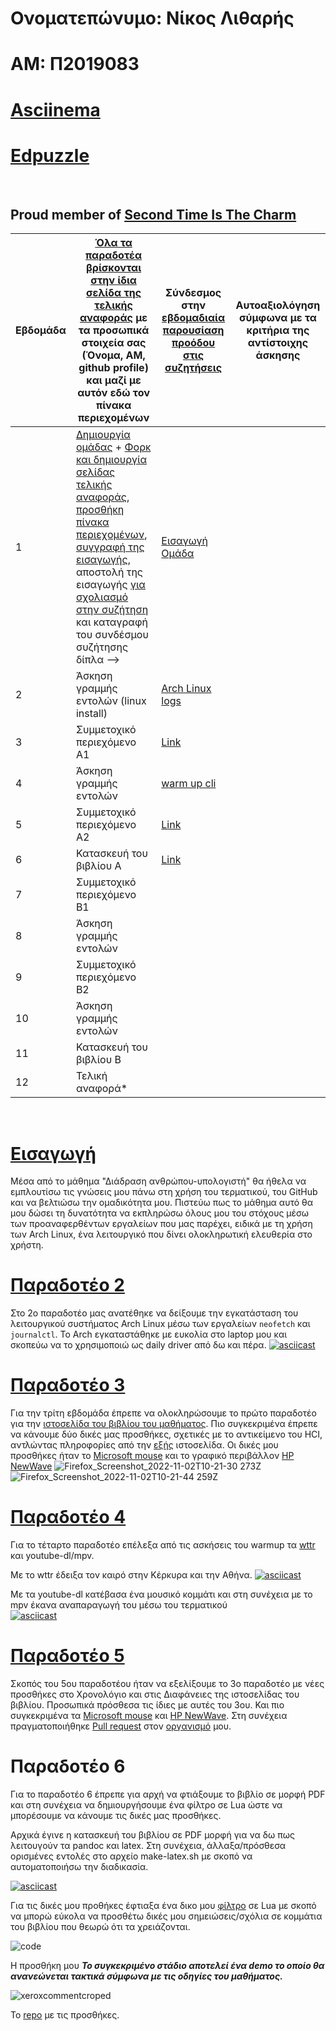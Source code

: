 # Ονοματεπώνυμο: Νίκος Λιθαρής
# ΑΜ: Π2019083
# [Asciinema](https://asciinema.org/~P2019083)
# [Edpuzzle](https://edpuzzle.com/classes/63398b5f9fadbe4119d673a5)
<br>

## Proud member of [Second Time Is The Charm](https://github.com/Second-Time-is-the-Charm) <br>

| Εβδομάδα | [Όλα τα παραδοτέα βρίσκονται στην ίδια σελίδα της τελικής αναφοράς](https://courses-ionio.github.io/help/deliverables/) με τα προσωπικά στοιχεία σας (Όνομα, ΑΜ, github profile) και μαζί με αυτόν εδώ τον πίνακα περιεχομένων | Σύνδεσμος στην [εβδομαδιαία παρουσίαση προόδου στις συζητήσεις](https://github.com/courses-ionio/help/discussions/categories/show-and-tell) | Αυτοαξιολόγηση σύμφωνα με τα κριτήρια της αντίστοιχης άσκησης |
| --- | --- | --- | --- |
| 1 |  [Δημιουργία ομάδας](https://github.com/courses-ionio/hci/discussions/1794) + [Φορκ και δημιουργία σελίδας τελικής αναφοράς](https://courses-ionio.github.io/help/guide/), [προσθήκη πίνακα περιεχομένων](https://raw.githubusercontent.com/courses-ionio/hci/master/README.md), [συγγραφή της εισαγωγής](https://courses-ionio.github.io/help/intro/), αποστολή της εισαγωγής [για σχολιασμό στην συζήτηση](https://github.com/courses-ionio/help/discussions/categories/show-and-tell) και καταγραφή του συνδέσμου συζήτησης δίπλα --> |[Εισαγωγή](https://github.com/courses-ionio/help/discussions/837) <br> [Ομάδα](https://github.com/Second-Time-is-the-Charm) | |
| 2 | Άσκηση γραμμής εντολών (linux install) |[Arch Linux logs](https://github.com/courses-ionio/help/discussions/1033) | |
| 3 | Συμμετοχικό περιεχόμενο A1 | [Link](https://github.com/courses-ionio/help/discussions/1161) | |
| 4 | Άσκηση γραμμής εντολών | [warm up cli](https://github.com/courses-ionio/help/discussions/1302) | |
| 5 | Συμμετοχικό περιεχόμενο A2 | [Link](https://github.com/courses-ionio/help/discussions/1482) | |
| 6 | Κατασκευή του βιβλίου Α | [Link](https://github.com/courses-ionio/help/discussions/1537) | |
| 7 | Συμμετοχικό περιεχόμενο B1 | | |
| 8 | Άσκηση γραμμής εντολών | | |
| 9 | Συμμετοχικό περιεχόμενο B2 | | |
| 10 | Άσκηση γραμμής εντολών | | |
| 11 | Κατασκευή του βιβλίου Β | | |
| 12 | Τελική αναφορά* | | |
<br>

# [Εισαγωγή](https://github.com/courses-ionio/help/discussions/837) <br>
Μέσα από το μάθημα "Διάδραση ανθρώπου-υπολογιστή" θα ήθελα να εμπλουτίσω τις γνώσεις μου πάνω στη χρήση του τερματικού, του GitHub και να βελτιώσω την ομαδικότητα μου. Πιστεύω πως το μάθημα αυτό θα μου δώσει τη δυνατότητα να εκπληρώσω όλους μου του στόχους μέσω των προαναφερθέντων εργαλείων που μας παρέχει, ειδικά με τη χρήση των Arch Linux, ένα λειτουργικό που δίνει ολοκληρωτική ελευθερία στο χρήστη.
<br>

# [Παραδοτέο 2](https://github.com/courses-ionio/help/discussions/1033)
Στο 2ο παραδοτέο μας ανατέθηκε να δείξουμε την εγκατάσταση του λειτουργικού συστήματος Arch Linux μέσω των εργαλείων `neofetch` και `journalctl`. Το Arch εγκαταστάθηκε με ευκολία στο laptop μου και σκοπεύω να το χρησιμοποιώ ως daily driver από δω και πέρα.
[![asciicast](https://asciinema.org/a/527872.svg)](https://asciinema.org/a/527872)

# [Παραδοτέο 3](https://github.com/courses-ionio/help/discussions/1161)
Για την τρίτη εβδομάδα έπρεπε να ολοκληρώσουμε το πρώτο παραδοτέο για την [ιστοσελίδα του βιβλίου του μαθήματος](https://p19lith-pibook.netlify.app/). Πιο συγκεκριμένα έπρεπε να κάνουμε δύο δικές μας προσθήκες, σχετικές με το αντικείμενο του HCI, αντλώντας πληροφορίες από την [εξής](http://toastytech.com/guis/index.html) ιστοσελίδα. Οι δικές μου προσθήκες ήταν το [Microsoft mouse](https://p19lith-pibook.netlify.app/gallery/microsoft-mouse/) και το γραφικό περιβάλλον [HP NewWave](https://p19lith-pibook.netlify.app/gallery/hp-newwave/)
![Firefox_Screenshot_2022-11-02T10-21-30 273Z](https://user-images.githubusercontent.com/77148351/199465921-0011497c-89c0-400c-b73e-68cdf0f227f1.png)
![Firefox_Screenshot_2022-11-02T10-21-44 259Z](https://user-images.githubusercontent.com/77148351/199465947-e0980631-eb8f-4ad4-a4af-d5bfe8cc19d7.png)

# [Παραδοτέο 4](https://github.com/courses-ionio/help/discussions/1302)
Για το τέταρτο παραδοτέο επέλεξα από τις ασκήσεις του warmup τα [wttr](https://github.com/chubin/wttr.in) και youtube-dl/mpv.

Με το wttr έδειξα τον καιρό στην Κέρκυρα και την Αθήνα.
[![asciicast](https://asciinema.org/a/532480.svg)](https://asciinema.org/a/532480)

Με τα  youtube-dl κατέβασα ένα μουσικό κομμάτι και στη συνέχεια με το mpv έκανα αναπαραγωγή του μέσω του τερματικού
<br/>
[![asciicast](https://asciinema.org/a/532477.svg)](https://asciinema.org/a/532477)

# [Παραδοτέο 5](https://github.com/courses-ionio/help/discussions/1482)
Σκοπός του 5ου παραδοτέου ήταν να εξελίξουμε το 3ο παραδοτέο με νέες προσθήκες στο Χρονολόγιο και στις Διαφάνειες της ιστοσελίδας του βιβλίου. Προσωπικά πρόσθεσα τις ίδιες με αυτές του 3ου. Και πιο συγκεκριμένα τα [Microsoft mouse](https://master--p19lith-pibook.netlify.app/timeline/mouse) και [HP NewWave](https://master--p19lith-pibook.netlify.app/timeline/multimedia/). Στη συνέχεια πραγματοποιήθηκε [Pull request](https://github.com/Second-Time-Is-The-Charm/site/pull/3) στον [οργανισμό](https://github.com/Second-Time-is-the-Charm) μου.


# Παραδοτέο 6
Για το παραδοτέο 6 έπρεπε για αρχή να φτιάξουμε το βιβλίο σε μορφή PDF και στη συνέχεια να δημιουργήσουμε ένα φίλτρο σε Lua ώστε να μπορέσουμε να κάνουμε τις δικές μας προσθήκες.

Αρχικά έγινε η κατασκευή του βιβλίου σε PDF μορφή για να δω πως λειτουγούν τα pandoc και latex. Στη συνέχεια, άλλαξα/πρόσθεσα ορισμένες εντολές στο αρχείο make-latex.sh με σκοπό να αυτοματοποιήσω την διαδικασία.

[![asciicast](https://asciinema.org/a/536523.svg)](https://asciinema.org/a/536523)

Για τις δικές μου προθήκες έφτιαξα ένα δικο μου [φίλτρο](https://github.com/NickLitharis/kallipos/blob/master/comment.lua) σε Lua με σκοπό να μπορώ εύκολα να προσθέτω δικές μου σημειώσεις/σχόλια σε κομμάτια του βιβλίου που θεωρώ ότι τα χρειάζονται.

![code](https://user-images.githubusercontent.com/77148351/201103406-72412aec-f9aa-4b7c-827a-b2755bfc0c8e.png)

Η προσθήκη μου ***Το συγκεκριμένο στάδιο αποτελεί ένα demo το οποίο θα ανανεώνεται τακτικά σύμφωνα με τις οδηγίες του μαθήματος.***

![xeroxcommentcroped](https://user-images.githubusercontent.com/77148351/201109271-0b9c4b2f-1747-4cf3-884f-2c53bc14cf58.png)

Το [repo](https://github.com/NickLitharis/kallipos/tree/master/comment) με τις προσθήκες.


